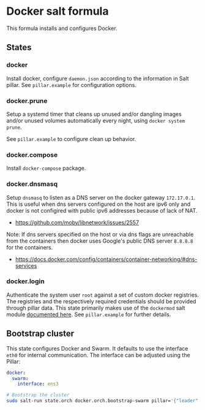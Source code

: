 # Docker salt formula

This formula installs and configures Docker.

## States

### docker

Install docker, configure `daemon.json` according to the information in Salt pillar.
See `pillar.example` for configuration options.

### docker.prune

Setup a systemd timer that cleans up unused and/or dangling images and/or unused volumes automatically every night, using `docker system prune`.

See `pillar.example` to configure clean up behavior.

### docker.compose

Install `docker-compose` package.

### docker.dnsmasq

Setup `dnsmasq` to listen as a DNS server on the docker gateway `172.17.0.1`. This is useful when dns servers configured on the host are ipv6 only
and docker is not configired with public ipv6 addresses because of lack of NAT.

- https://github.com/moby/libnetwork/issues/2557

Note: If dns servers specified on the host or via dns flags are unreachable from the containers then docker uses Google's public DNS server `8.8.8.8` for the containers.

- https://docs.docker.com/config/containers/container-networking/#dns-services

### docker.login

Authenticate the system user `root` against a set of custom docker registries.
The registries and the respectively required credentials should be provided through pillar data.
This state primarily makes use of the `dockermod` salt module [documented here](https://docs.saltproject.io/en/latest/ref/modules/all/salt.modules.dockermod.html).
See `pillar.example` for further details.

## Bootstrap cluster

This state configures Docker and Swarm. It defaults to use the interface `eth0` for internal communication.
The interface can be adjusted using the Pillar:

```yaml
docker:
  swarm:
    interface: ens3
```

```bash
# Bootstrap the cluster
sudo salt-run state.orch docker.orch.bootstrap-swarm pillar='{"leader": "$leader", "nodes": ["$2nd_node", "3rd_node"]}'
```
